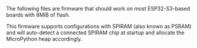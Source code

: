 The following files are firmware that should work on most ESP32-S3-based
boards with 8MiB of flash.

This firmware supports configurations with SPIRAM (also known as
PSRAM) and will auto-detect a connected SPIRAM chip at startup and allocate
the MicroPython heap accordingly.
